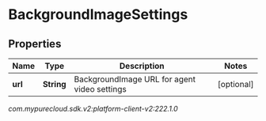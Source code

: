 # BackgroundImageSettings


## Properties

| Name | Type | Description | Notes |
| ------------ | ------------- | ------------- | ------------- |
| **url** | **String** | BackgroundImage URL for agent video settings |  [optional] |




_com.mypurecloud.sdk.v2:platform-client-v2:222.1.0_
